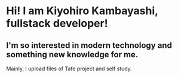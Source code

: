 # Hi! I am Kiyohiro Kambayashi, fullstack developer!

## I'm so interested in modern technology and something new knowledge for me.

Mainly, I upload files of Tafe project and self study.
